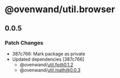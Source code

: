 # @ovenwand/util.browser

## 0.0.5

### Patch Changes

- 387c766: Mark package as private
- Updated dependencies [387c766]
  - @ovenwand/util.fp@0.1.2
  - @ovenwand/util.math@0.0.3
